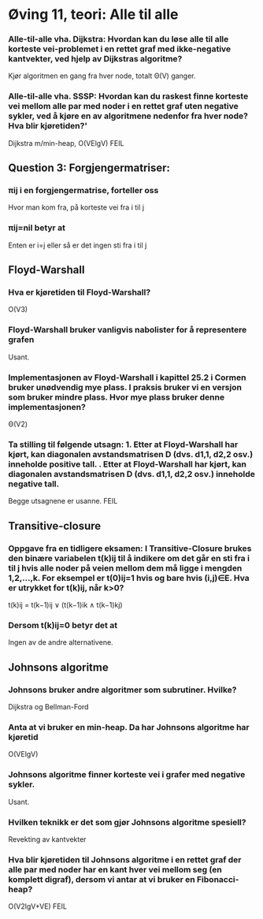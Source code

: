 # Øving 11, teori: Alle til alle

### Alle-til-alle vha. Dijkstra: Hvordan kan du løse alle til alle korteste vei-problemet i en rettet graf med ikke-negative kantvekter, ved hjelp av Dijkstras algoritme?

Kjør algoritmen en gang fra hver node, totalt Θ(V) ganger.

### Alle-til-alle vha. SSSP: Hvordan kan du raskest finne korteste vei mellom alle par med noder i en rettet graf uten negative sykler, ved å kjøre en av algoritmene nedenfor fra hver node? Hva blir kjøretiden?'

Dijkstra m/min-heap, O(VElgV) FEIL

## Question 3: Forgjengermatriser: 

### πij i en forgjengermatrise, forteller oss

Hvor man kom fra, på korteste vei fra i til j

### πij=nil betyr at

Enten er i=j eller så er det ingen sti fra i til j

## Floyd-Warshall

### Hva er kjøretiden til Floyd-Warshall?

O(V3)

### Floyd-Warshall bruker vanligvis nabolister for å representere grafen

Usant.

### Implementasjonen av Floyd-Warshall i kapittel 25.2 i Cormen bruker unødvendig mye plass. I praksis bruker vi en versjon som bruker mindre plass. Hvor mye plass bruker denne implementasjonen?

Θ(V2)

### Ta stilling til følgende utsagn: 1. Etter at Floyd-Warshall har kjørt, kan diagonalen avstandsmatrisen D (dvs. d1,1, d2,2 osv.) inneholde positive tall. . Etter at Floyd-Warshall har kjørt, kan diagonalen avstandsmatrisen D (dvs. d1,1, d2,2 osv.) inneholde negative tall.

Begge utsagnene er usanne. FEIL

## Transitive-closure

### Oppgave fra en tidligere eksamen: I Transitive-Closure brukes den binære variabelen t(k)ij til å indikere om det går en sti fra i til j hvis alle noder på veien mellom dem må ligge i mengden 1,2,...,k. For eksempel er t(0)ij=1 hvis og bare hvis (i,j)∈E. Hva er utrykket for t(k)ij, når k>0?

t(k)ij = t(k−1)ij ∨ (t(k−1)ik ∧ t(k−1)kj)

### Dersom t(k)ij=0 betyr det at

Ingen av de andre alternativene.

## Johnsons algoritme

### Johnsons bruker andre algoritmer som subrutiner. Hvilke?

Dijkstra og Bellman-Ford

### Anta at vi bruker en min-heap. Da har Johnsons algoritme har kjøretid

O(VElgV)

### Johnsons algoritme finner korteste vei i grafer med negative sykler.

Usant.

### Hvilken teknikk er det som gjør Johnsons algoritme spesiell?

Revekting av kantvekter

### Hva blir kjøretiden til Johnsons algoritme i en rettet graf der alle par med noder har en kant hver vei mellom seg (en komplett digraf), dersom vi antar at vi bruker en Fibonacci-heap?

O(V2lgV+VE) FEIL

























































